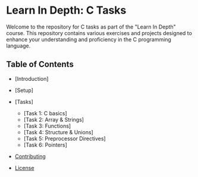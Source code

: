 # Learn In Depth: C Tasks

Welcome to the repository for C tasks as part of the "Learn In Depth" course. This repository contains various exercises and projects designed to enhance your understanding and proficiency in the C programming language.

## Table of Contents

- [Introduction]
- [Setup]
- [Tasks]
  - [Task 1: C basics]
  - [Task 2: Array & Strings]
  - [Task 3: Functions]
  - [Task 4: Structure & Unions]
  - [Task 5: Preprocessor Directives]
  - [Task 6: Pointers]

- [Contributing](#contributing)
- [License](#license)
